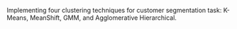 Implementing four clustering techniques for customer segmentation task: K-Means, MeanShift, GMM, and Agglomerative Hierarchical. 
